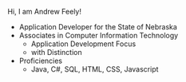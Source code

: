 Hi, I am Andrew Feely!
- Application Developer for the State of Nebraska
- Associates in Computer Information Technology
    - Application Development Focus
    - with Distinction
- Proficiencies
    - Java, C#, SQL, HTML, CSS, Javascript

<!---
Andrew-Feely/Andrew-Feely is a ✨ special ✨ repository because its `README.md` (this file) appears on your GitHub profile.
You can click the Preview link to take a look at your changes.
--->
